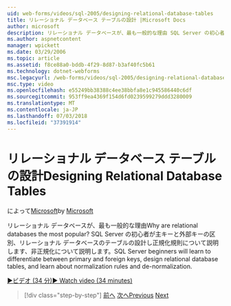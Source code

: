 ```yaml
---
uid: web-forms/videos/sql-2005/designing-relational-database-tables
title: リレーショナル データベース テーブルの設計 |Microsoft Docs
author: microsoft
description: リレーショナル データベースが、最も一般的な理由 SQL Server の初心者は、主キーと外部キー、リレーショナル データベースのデザインを区別するために学習しています.
ms.author: aspnetcontent
manager: wpickett
ms.date: 03/29/2006
ms.topic: article
ms.assetid: f8ce88a0-bddb-4f29-8d87-b3af40fc5b61
ms.technology: dotnet-webforms
msc.legacyurl: /web-forms/videos/sql-2005/designing-relational-database-tables
msc.type: video
ms.openlocfilehash: e55249bb38388c4ee38bbfa8e1c945586440c6df
ms.sourcegitcommit: 953ff9ea4369f154d6fd0239599279ddd3280009
ms.translationtype: MT
ms.contentlocale: ja-JP
ms.lasthandoff: 07/03/2018
ms.locfileid: "37391914"
---
```

<a name="designing-relational-database-tables"></a><span data-ttu-id="7b1ee-104">リレーショナル データベース テーブルの設計</span><span class="sxs-lookup"><span data-stu-id="7b1ee-104">Designing Relational Database Tables</span></span>
====================
<span data-ttu-id="7b1ee-105">によって[Microsoft](https://github.com/microsoft)</span><span class="sxs-lookup"><span data-stu-id="7b1ee-105">by [Microsoft](https://github.com/microsoft)</span></span>

<span data-ttu-id="7b1ee-106">リレーショナル データベースが、最も一般的な理由</span><span class="sxs-lookup"><span data-stu-id="7b1ee-106">Why are relational databases the most popular?</span></span> <span data-ttu-id="7b1ee-107">SQL Server の初心者が主キーと外部キーの区別、リレーショナル データベースのテーブルの設計し正規化規則について説明します、非正規化について説明します。</span><span class="sxs-lookup"><span data-stu-id="7b1ee-107">SQL Server beginners will learn to differentiate between primary and foreign keys, design relational database tables, and learn about normalization rules and de-normalization.</span></span>

[<span data-ttu-id="7b1ee-108">&#9654;ビデオ (34 分)</span><span class="sxs-lookup"><span data-stu-id="7b1ee-108">&#9654; Watch video (34 minutes)</span></span>](https://channel9.msdn.com/Blogs/ASP-NET-Site-Videos/designing-relational-database-tables)

> [!div class="step-by-step"]
> <span data-ttu-id="7b1ee-109">[前へ](more-about-column-data-types-and-other-properties.md)
> [次へ](manipulating-database-data.md)</span><span class="sxs-lookup"><span data-stu-id="7b1ee-109">[Previous](more-about-column-data-types-and-other-properties.md)
[Next](manipulating-database-data.md)</span></span>
